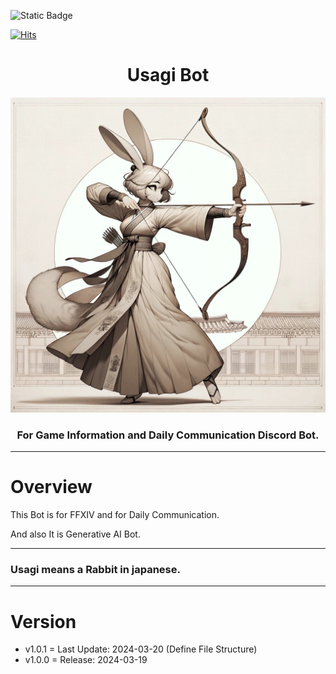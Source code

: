 ![Static Badge](https://img.shields.io/badge/python-3.10-blue)

[![Hits](https://hits.seeyoufarm.com/api/count/incr/badge.svg?url=https%3A%2F%2Fgithub.com%2Fwhitekun91%2FUsagiBot&count_bg=%2379C83D&title_bg=%23555555&icon=&icon_color=%23E7E7E7&title=hits&edge_flat=false)](https://hits.seeyoufarm.com)


# <center> Usagi Bot </center>



<p align="center">
<img src="https://raw.githubusercontent.com/whitekun91/UsagiBot/master/docs/logo/usagi.jpg">
</p>

### <center> For Game Information and Daily Communication Discord Bot. </center>


------------


# Overview




This Bot is for FFXIV and for Daily Communication.


And also It is Generative AI Bot.


------------


### Usagi means a Rabbit in japanese.


------------

# Version

- v1.0.1 = Last Update: 2024-03-20 (Define File Structure)
- v1.0.0 = Release: 2024-03-19